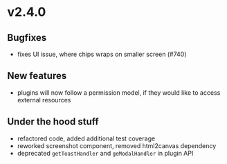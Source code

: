 # v2.4.0

## Bugfixes

- fixes UI issue, where chips wraps on smaller screen (#740)

## New features

- plugins will now follow a permission model, if they would like to access external resources

## Under the hood stuff

- refactored code, added additional test coverage
- reworked screenshot component, removed html2canvas dependency
- deprecated `getToastHandler` and `geModalHandler` in plugin API